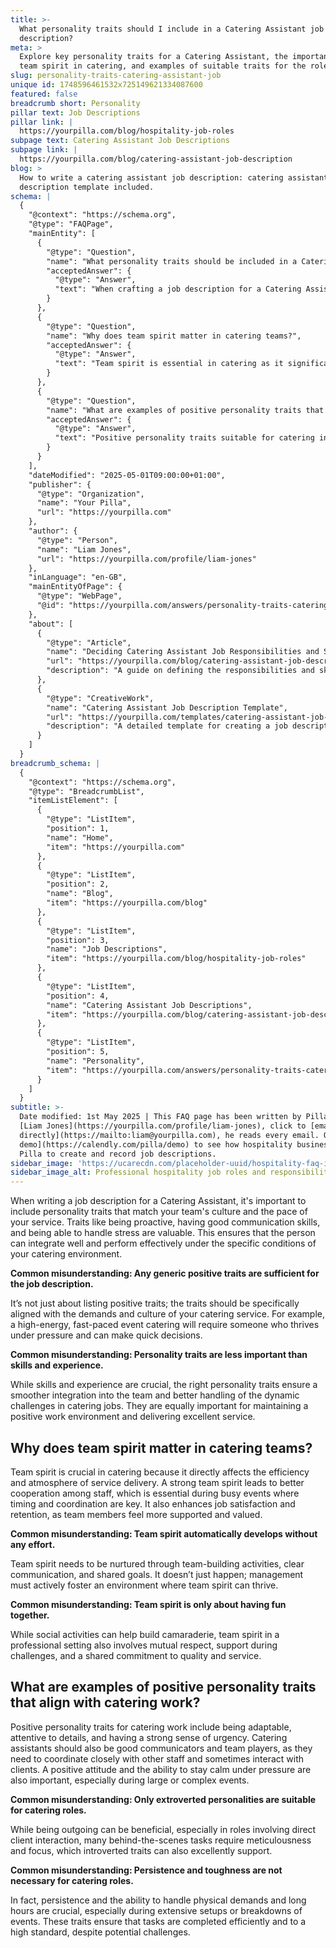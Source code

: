 ```yaml
---
title: >-
  What personality traits should I include in a Catering Assistant job
  description?
meta: >
  Explore key personality traits for a Catering Assistant, the importance of
  team spirit in catering, and examples of suitable traits for the role.
slug: personality-traits-catering-assistant-job
unique id: 1748596461532x725149621334087600
featured: false
breadcrumb short: Personality
pillar text: Job Descriptions
pillar link: |
  https://yourpilla.com/blog/hospitality-job-roles
subpage text: Catering Assistant Job Descriptions
subpage link: |
  https://yourpilla.com/blog/catering-assistant-job-description
blog: >
  How to write a catering assistant job description: catering assistant job
  description template included.
schema: |
  {
    "@context": "https://schema.org",
    "@type": "FAQPage",
    "mainEntity": [
      {
        "@type": "Question",
        "name": "What personality traits should be included in a Catering Assistant job description?",
        "acceptedAnswer": {
          "@type": "Answer",
          "text": "When crafting a job description for a Catering Assistant, include personality traits that align with your team's culture and the pace of your service. Traits such as proactivity, good communication skills, and the ability to handle stress are valuable. These traits ensure the candidate can integrate well and perform effectively in your specific catering environment."
        }
      },
      {
        "@type": "Question",
        "name": "Why does team spirit matter in catering teams?",
        "acceptedAnswer": {
          "@type": "Answer",
          "text": "Team spirit is essential in catering as it significantly affects service delivery efficiency and atmosphere. A strong team spirit fosters better cooperation among staff, crucial during busy events where timing and coordination are vital. It also enhances job satisfaction and retention, as team members feel more supported and valued."
        }
      },
      {
        "@type": "Question",
        "name": "What are examples of positive personality traits that align with catering work?",
        "acceptedAnswer": {
          "@type": "Answer",
          "text": "Positive personality traits suitable for catering include adaptability, attention to details, and a strong sense of urgency. Catering assistants should be effective communicators and team players, capable of closely coordinating with staff and sometimes interacting with clients. A positive attitude and calmness under pressure are also crucial, especially during large or complex events."
        }
      }
    ],
    "dateModified": "2025-05-01T09:00:00+01:00",
    "publisher": {
      "@type": "Organization",
      "name": "Your Pilla",
      "url": "https://yourpilla.com"
    },
    "author": {
      "@type": "Person",
      "name": "Liam Jones",
      "url": "https://yourpilla.com/profile/liam-jones"
    },
    "inLanguage": "en-GB",
    "mainEntityOfPage": {
      "@type": "WebPage",
      "@id": "https://yourpilla.com/answers/personality-traits-catering-assistant-job"
    },
    "about": [
      {
        "@type": "Article",
        "name": "Deciding Catering Assistant Job Responsibilities and Skills",
        "url": "https://yourpilla.com/blog/catering-assistant-job-description",
        "description": "A guide on defining the responsibilities and skills needed from a Catering Assistant."
      },
      {
        "@type": "CreativeWork",
        "name": "Catering Assistant Job Description Template",
        "url": "https://yourpilla.com/templates/catering-assistant-job-description",
        "description": "A detailed template for creating a job description for a Catering Assistant position."
      }
    ]
  }
breadcrumb_schema: |
  {
    "@context": "https://schema.org",
    "@type": "BreadcrumbList",
    "itemListElement": [
      {
        "@type": "ListItem",
        "position": 1,
        "name": "Home",
        "item": "https://yourpilla.com"
      },
      {
        "@type": "ListItem",
        "position": 2,
        "name": "Blog",
        "item": "https://yourpilla.com/blog"
      },
      {
        "@type": "ListItem",
        "position": 3,
        "name": "Job Descriptions",
        "item": "https://yourpilla.com/blog/hospitality-job-roles"
      },
      {
        "@type": "ListItem",
        "position": 4,
        "name": "Catering Assistant Job Descriptions",
        "item": "https://yourpilla.com/blog/catering-assistant-job-description"
      },
      {
        "@type": "ListItem",
        "position": 5,
        "name": "Personality",
        "item": "https://yourpilla.com/answers/personality-traits-catering-assistant-job"
      }
    ]
  }
subtitle: >-
  Date modified: 1st May 2025 | This FAQ page has been written by Pilla Founder,
  [Liam Jones](https://yourpilla.com/profile/liam-jones), click to [email Liam
  directly](https://mailto:liam@yourpilla.com), he reads every email. Or [book a
  demo](https://calendly.com/pilla/demo) to see how hospitality businesses use
  Pilla to create and record job descriptions.
sidebar_image: 'https://ucarecdn.com/placeholder-uuid/hospitality-faq-image.jpg'
sidebar_image_alt: Professional hospitality job roles and responsibilities
---
```

When writing a job description for a Catering Assistant, it's important to include personality traits that match your team's culture and the pace of your service. Traits like being proactive, having good communication skills, and being able to handle stress are valuable. This ensures that the person can integrate well and perform effectively under the specific conditions of your catering environment.

**Common misunderstanding: Any generic positive traits are sufficient for the job description.**

It’s not just about listing positive traits; the traits should be specifically aligned with the demands and culture of your catering service. For example, a high-energy, fast-paced event catering will require someone who thrives under pressure and can make quick decisions.

**Common misunderstanding: Personality traits are less important than skills and experience.**

While skills and experience are crucial, the right personality traits ensure a smoother integration into the team and better handling of the dynamic challenges in catering jobs. They are equally important for maintaining a positive work environment and delivering excellent service.

## Why does team spirit matter in catering teams?

Team spirit is crucial in catering because it directly affects the efficiency and atmosphere of service delivery. A strong team spirit leads to better cooperation among staff, which is essential during busy events where timing and coordination are key. It also enhances job satisfaction and retention, as team members feel more supported and valued.

**Common misunderstanding: Team spirit automatically develops without any effort.**

Team spirit needs to be nurtured through team-building activities, clear communication, and shared goals. It doesn’t just happen; management must actively foster an environment where team spirit can thrive.

**Common misunderstanding: Team spirit is only about having fun together.**

While social activities can help build camaraderie, team spirit in a professional setting also involves mutual respect, support during challenges, and a shared commitment to quality and service.

## What are examples of positive personality traits that align with catering work?

Positive personality traits for catering work include being adaptable, attentive to details, and having a strong sense of urgency. Catering assistants should also be good communicators and team players, as they need to coordinate closely with other staff and sometimes interact with clients. A positive attitude and the ability to stay calm under pressure are also important, especially during large or complex events.

**Common misunderstanding: Only extroverted personalities are suitable for catering roles.**

While being outgoing can be beneficial, especially in roles involving direct client interaction, many behind-the-scenes tasks require meticulousness and focus, which introverted traits can also excellently support.

**Common misunderstanding: Persistence and toughness are not necessary for catering roles.**

In fact, persistence and the ability to handle physical demands and long hours are crucial, especially during extensive setups or breakdowns of events. These traits ensure that tasks are completed efficiently and to a high standard, despite potential challenges.
